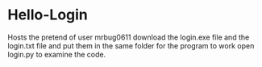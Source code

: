 # Hello-Login
Hosts the pretend of user mrbug0611
download the login.exe file and the login.txt file and put them in the same folder for the program to work 
open login.py to examine the code. 
